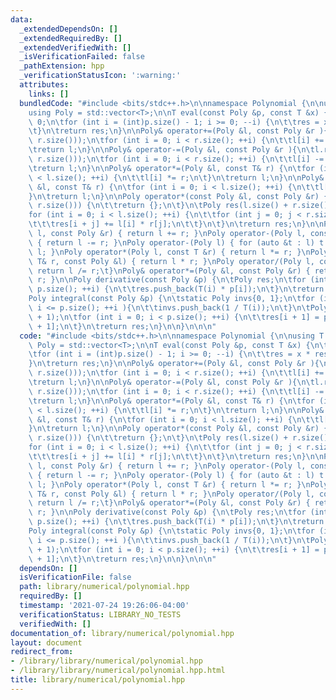 ```yaml
---
data:
  _extendedDependsOn: []
  _extendedRequiredBy: []
  _extendedVerifiedWith: []
  _isVerificationFailed: false
  _pathExtension: hpp
  _verificationStatusIcon: ':warning:'
  attributes:
    links: []
  bundledCode: "#include <bits/stdc++.h>\n\nnamespace Polynomial {\n\nusing T = int;\n\
    using Poly = std::vector<T>;\n\nT eval(const Poly &p, const T &x) {\n\tT res =\
    \ 0;\n\tfor (int i = (int)p.size() - 1; i >= 0; --i) {\n\t\tres = x * res + p[i];\n\
    \t}\n\treturn res;\n}\n\nPoly& operator+=(Poly &l, const Poly &r ){\n\tl.resize(std::max(l.size(),\
    \ r.size()));\n\tfor (int i = 0; i < r.size(); ++i) {\n\t\tl[i] += r[i];\n\t}\n\
    \treturn l;\n}\n\nPoly& operator-=(Poly &l, const Poly &r ){\n\tl.resize(std::max(l.size(),\
    \ r.size()));\n\tfor (int i = 0; i < r.size(); ++i) {\n\t\tl[i] -= r[i];\n\t}\n\
    \treturn l;\n}\n\nPoly& operator*=(Poly &l, const T& r) {\n\tfor (int i = 0; i\
    \ < l.size(); ++i) {\n\t\tl[i] *= r;\n\t}\n\treturn l;\n}\n\nPoly& operator/=(Poly\
    \ &l, const T& r) {\n\tfor (int i = 0; i < l.size(); ++i) {\n\t\tl[i] /= r;\n\t\
    }\n\treturn l;\n}\n\nPoly operator*(const Poly &l, const Poly &r) {\n\tif (!std::min(l.size(),\
    \ r.size())) {\n\t\treturn {};\n\t}\n\tPoly res(l.size() + r.size() - 1);\n\t\
    for (int i = 0; i < l.size(); ++i) {\n\t\tfor (int j = 0; j < r.size(); ++j) {\n\
    \t\t\tres[i + j] += l[i] * r[j];\n\t\t}\n\t}\n\treturn res;\n}\n\nPoly operator+(Poly\
    \ l, const Poly &r) { return l += r; }\nPoly operator-(Poly l, const Poly &r)\
    \ { return l -= r; }\nPoly operator-(Poly l) { for (auto &t : l) t *= -1; return\
    \ l; }\nPoly operator*(Poly l, const T &r) { return l *= r; }\nPoly operator*(const\
    \ T& r, const Poly &l) { return l * r; }\nPoly operator/(Poly l, const T &r) {\
    \ return l /= r;\t}\nPoly& operator*=(Poly &l, const Poly &r) { return l = l *\
    \ r; }\n\nPoly derivative(const Poly &p) {\n\tPoly res;\n\tfor (int i = 1; i <\
    \ p.size(); ++i) {\n\t\tres.push_back(T(i) * p[i]);\n\t}\n\treturn res;\n}\n\n\
    Poly integral(const Poly &p) {\n\tstatic Poly invs{0, 1};\n\tfor (int i = invs.size();\
    \ i <= p.size(); ++i ){\n\t\tinvs.push_back(1 / T(i));\n\t}\n\tPoly res(p.size()\
    \ + 1);\n\tfor (int i = 0; i < p.size(); ++i) {\n\t\tres[i + 1] = p[i] * invs[i\
    \ + 1];\n\t}\n\treturn res;\n}\n\n}\n\n\n"
  code: "#include <bits/stdc++.h>\n\nnamespace Polynomial {\n\nusing T = int;\nusing\
    \ Poly = std::vector<T>;\n\nT eval(const Poly &p, const T &x) {\n\tT res = 0;\n\
    \tfor (int i = (int)p.size() - 1; i >= 0; --i) {\n\t\tres = x * res + p[i];\n\t\
    }\n\treturn res;\n}\n\nPoly& operator+=(Poly &l, const Poly &r ){\n\tl.resize(std::max(l.size(),\
    \ r.size()));\n\tfor (int i = 0; i < r.size(); ++i) {\n\t\tl[i] += r[i];\n\t}\n\
    \treturn l;\n}\n\nPoly& operator-=(Poly &l, const Poly &r ){\n\tl.resize(std::max(l.size(),\
    \ r.size()));\n\tfor (int i = 0; i < r.size(); ++i) {\n\t\tl[i] -= r[i];\n\t}\n\
    \treturn l;\n}\n\nPoly& operator*=(Poly &l, const T& r) {\n\tfor (int i = 0; i\
    \ < l.size(); ++i) {\n\t\tl[i] *= r;\n\t}\n\treturn l;\n}\n\nPoly& operator/=(Poly\
    \ &l, const T& r) {\n\tfor (int i = 0; i < l.size(); ++i) {\n\t\tl[i] /= r;\n\t\
    }\n\treturn l;\n}\n\nPoly operator*(const Poly &l, const Poly &r) {\n\tif (!std::min(l.size(),\
    \ r.size())) {\n\t\treturn {};\n\t}\n\tPoly res(l.size() + r.size() - 1);\n\t\
    for (int i = 0; i < l.size(); ++i) {\n\t\tfor (int j = 0; j < r.size(); ++j) {\n\
    \t\t\tres[i + j] += l[i] * r[j];\n\t\t}\n\t}\n\treturn res;\n}\n\nPoly operator+(Poly\
    \ l, const Poly &r) { return l += r; }\nPoly operator-(Poly l, const Poly &r)\
    \ { return l -= r; }\nPoly operator-(Poly l) { for (auto &t : l) t *= -1; return\
    \ l; }\nPoly operator*(Poly l, const T &r) { return l *= r; }\nPoly operator*(const\
    \ T& r, const Poly &l) { return l * r; }\nPoly operator/(Poly l, const T &r) {\
    \ return l /= r;\t}\nPoly& operator*=(Poly &l, const Poly &r) { return l = l *\
    \ r; }\n\nPoly derivative(const Poly &p) {\n\tPoly res;\n\tfor (int i = 1; i <\
    \ p.size(); ++i) {\n\t\tres.push_back(T(i) * p[i]);\n\t}\n\treturn res;\n}\n\n\
    Poly integral(const Poly &p) {\n\tstatic Poly invs{0, 1};\n\tfor (int i = invs.size();\
    \ i <= p.size(); ++i ){\n\t\tinvs.push_back(1 / T(i));\n\t}\n\tPoly res(p.size()\
    \ + 1);\n\tfor (int i = 0; i < p.size(); ++i) {\n\t\tres[i + 1] = p[i] * invs[i\
    \ + 1];\n\t}\n\treturn res;\n}\n\n}\n\n\n"
  dependsOn: []
  isVerificationFile: false
  path: library/numerical/polynomial.hpp
  requiredBy: []
  timestamp: '2021-07-24 19:26:06-04:00'
  verificationStatus: LIBRARY_NO_TESTS
  verifiedWith: []
documentation_of: library/numerical/polynomial.hpp
layout: document
redirect_from:
- /library/library/numerical/polynomial.hpp
- /library/library/numerical/polynomial.hpp.html
title: library/numerical/polynomial.hpp
---
```

